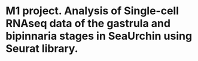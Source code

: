 # M1 project. Analysis of Single-cell RNAseq data of the gastrula and bipinnaria stages in SeaUrchin using Seurat library.

